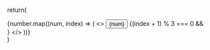 return(
        <div>
            {number.map((num, index) => (
                <>
                    <button key={index}>{num}</button>
                    {(index + 1) % 3 === 0 && <br />}
                </>
            ))}
        </div>
    )